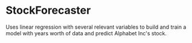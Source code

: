 # StockForecaster

Uses linear regression with several relevant variables to build and train a model with years worth of data and predict Alphabet Inc's stock. 
